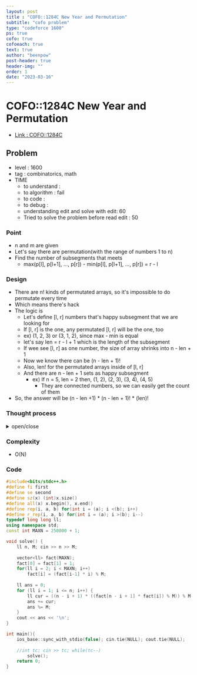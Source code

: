 ```yaml
---
layout: post
title : "COFO::1284C New Year and Permutation"
subtitle: "cofo problem"
type: "codeforce 1600"
ps: true
cofo: true
cofoeach: true
text: true
author: "beenpow"
post-header: true
header-img: ""
order: 1
date: "2023-03-16"
---
```

# COFO::1284C New Year and Permutation
- [Link : COFO::1284C](https://codeforces.com/contest/1284/problem/C)


## Problem 

- level : 1600
- tag : combinatorics, math
- TIME
  - to understand    : 
  - to algorithm     : fail
  - to code          : 
  - to debug         : 
  - understanding edit and solve with edit: 60
  - Tried to solve the problem before read edit : 50

### Point
- n and m are given
- Let's say there are permutation(with the range of numbers 1 to n)
- Find the number of subsegments that meets
  - max(p[l], p[l+1], ..., p[r]) - min(p[l], p[l+1], ..., p[r]) = r - l

### Design
- There are n! kinds of permutated arrays, so it's impossible to do permutate every time
- Which means there's hack
- The logic is
  - Let's define [l, r] numbers that's happy subsegment that we are looking for
  - If [l, r] is the one, any permutated [l, r] will be the one, too
  - ex) (1, 2, 3) or (3, 1, 2), since max - min is equal
  - let's say len = r - l + 1 which is the length of the subsegment
  - If wee see [l, r] as one number, the size of array shrinks into n - len + 1
  - Now we know there can be (n - len + 1)!
  - Also, len! for the permutated arrays inside of [l, r]
  - And there are n - len + 1 sets as happy subsegment
    - ex) If n = 5, len = 2 then, (1, 2), (2, 3), (3, 4), (4, 5) 
      - They are connected numbers, so we can easily get the count of them
- So, the answer will be (n - len +1) * (n - len + 1)! * (len)!

### Thought process

<details>
<summary> open/close </summary>

<!-- above empty line should exist -->

<pre>
. 느낌상,,, [l, r] 에 r - l + 1 개의 연속된 수가 존재하면 happy 인듯
. 근데, 일단 n! 을 구할 수가 있나?
. 구할 수는 있지,, n 번 곱하는 거니까 O(1e5) 내에 들어오긴 하지

. 각, array 가 정해지면 거의 O(1) or O(logN) or O(root(N)) 수준으로 갯수를 구해야함
. 하나의 배열에 대해 최대 몇의 happniess 가 나올 수 있을까?
	. 길이 n짜리 배열이 정렬되어있다고 치면 될듯
	. 1 * n + 2 * (n-1) + 3 * (n-2) + 4 * (n-3) + ... + n * 1
	. = 공식으로 나타낼 수 있을까?
	. sigma_( 1 <= i <= n) [ i * (n  - i + 1) ]
	. = n * sig(i) - sig(i^2) + sig(i)
	. MAX  = n * (n+1) * (n+2) / 6
	
. 최대 MAX 개가 나올 수 있음 대략 n^3


. 아무튼, 이건 모두 정렬된 경우고, 부분 정렬된 경우에 대해서 insight 를 얻어야 문제를 풀 수 있을 듯

. 길이 5정도는 되어야 할듯 (5! = 120)
	. 규칙이 잘 안보임
	
. 거꾸로 해볼까?
	. 어떤 경우는 제외될까?
	
. 근데,, 이 모든걸 알아챘다 하더라도, 
. permutation을 해가면서 '응 여기선 정렬 몇쌍' 이렇게 하는게 아님 => 이미 n! 이라 TLE 임(next-Permutation)

. 그럼, permutation 을 행해보지 않고 답을 구해야한다는건데,, 이걸 가능하게 하는 뭔가가 있을듯
. 안 되는 경우의 쌍이 존재하고, 이걸 MAX * 얼마 이런식으로 해서 n! 에서 뺀다던가 하는식 


n = 4
길이 2일때 안되는 경우 => 인접한 두 수의 차가 1보다 큰 경우
( 1 3 ), (1 4), (2, 4)

길이 3일때 안되는 경우 => 연속된 세 수가 있지 않은 경우
( 1 2 4 ), ( 1 3 4 )


길이 4 일때 안되는 경우 => 없음

총 갯수 = n! * n * (n + 1) * (n+2) / 6
           = 4! * 4 * 5 * 6 / 6
	    = 4! * 20 = 480 


이건 너무 clear 하지 않은 것 같고,,


다른 방법이 없을까
</pre>

</details>

### Complexity
- O(N)

### Code

```cpp
#include<bits/stdc++.h>
#define fi first
#define se second
#define sz(x) (int)x.size()
#define all(x) x.begin(), x.end()
#define rep(i, a, b) for(int i = (a); i <(b); i++)
#define r_rep(i, a, b) for(int i = (a); i >(b); i--)
typedef long long ll;
using namespace std;
const int MAXN = 250000 + 1;

void solve() {
    ll n, M; cin >> n >> M;
    
    vector<ll> fact(MAXN);
    fact[0] = fact[1] = 1;
    for(ll i = 2; i < MAXN; i++)
        fact[i] = (fact[i-1] * i) % M;
    
    ll ans = 0;
    for (ll i = 1; i <= n; i++) {
        ll cur = ((n - i + 1) * ((fact[n - i + 1] * fact[i]) % M)) % M;
        ans += cur;
        ans %= M;
    }
    cout << ans << '\n';
}

int main(){
    ios_base::sync_with_stdio(false); cin.tie(NULL); cout.tie(NULL);
    
    //int tc; cin >> tc; while(tc--)
        solve();
    return 0;
}
```
